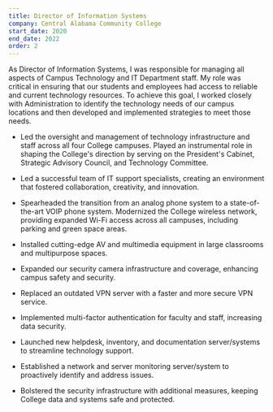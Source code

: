 ```yaml
---
title: Director of Information Systems
company: Central Alabama Community College
start_date: 2020
end_date: 2022
order: 2
---
```

As Director of Information Systems, I was responsible for managing all aspects of Campus Technology and IT Department staff. My role was critical in ensuring that our students and employees had access to reliable and current technology resources. To achieve this goal, I worked closely with Administration to identify the technology needs of our campus locations and then developed and implemented strategies to meet those needs.

* Led the oversight and management of technology infrastructure and staff across all four College campuses.
Played an instrumental role in shaping the College's direction by serving on the President's Cabinet, Strategic Advisory Council, and Technology Committee.

* Led a successful team of IT support specialists, creating an environment that fostered collaboration, creativity, and innovation. 

* Spearheaded the transition from an analog phone system to a state-of-the-art VOIP phone system.
Modernized the College wireless network, providing expanded Wi-Fi access across all campuses, including parking and green space areas.

* Installed cutting-edge AV and multimedia equipment in large classrooms and multipurpose spaces.

* Expanded our security camera infrastructure and coverage, enhancing campus safety and security.

* Replaced an outdated VPN server with a faster and more secure VPN service.

* Implemented multi-factor authentication for faculty and staff, increasing data security.

* Launched new helpdesk, inventory, and documentation server/systems to streamline technology support.

* Established a network and server monitoring server/system to proactively identify and address issues.

* Bolstered the security infrastructure with additional measures, keeping College data and systems safe and protected.